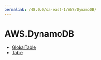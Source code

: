 ```yaml
---
permalink: /48.0.0/sa-east-1/AWS/DynamoDB/
---
```


# AWS.DynamoDB



* [GlobalTable](GlobalTable.md)
* [Table](Table.md)